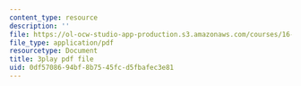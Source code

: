 ```yaml
---
content_type: resource
description: ''
file: https://ol-ocw-studio-app-production.s3.amazonaws.com/courses/16-412j-cognitive-robotics-spring-2016/0df5708694bf8b7545fcd5fbafec3e81_0wxS1iBHG9U.pdf
file_type: application/pdf
resourcetype: Document
title: 3play pdf file
uid: 0df57086-94bf-8b75-45fc-d5fbafec3e81
---
```

